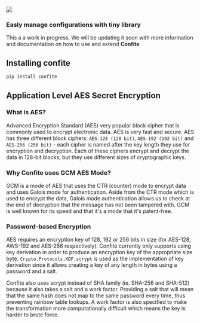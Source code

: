 # ![](https://i.ibb.co/JKWYP5X/Group-1.png)
### Easly manage configurations with tiny library

This a a work in progress. We will be updating it soon with more information and documentation on how to use and extend **Confite**

## Installing confite

```bash
pip install confite
```

## Application Level AES Secret Encryption

### What is AES?

Advanced Encryption Standard (AES) very popular block cipher 
that is commonly used to encrypt electronic data. AES is very fast and secure. 
AES has three different block ciphers: `AES-128 (128 bit)`, `AES-192 (192 bit)` and
`AES-256 (256 bit)` - each cipher is named after the key length they use for 
encryption and decryption. Each of these ciphers encrypt and decrypt the data 
in 128-bit blocks, but they use different sizes of cryptographic keys.

### Why Confite uses GCM AES Mode?

GCM is a mode of AES that uses the CTR (counter) mode to encrypt data and uses Galois 
mode for authentication. Aside from the CTR mode which is used to encrypt the data, 
Galois mode authentication allows us to check at the end of decryption that the message 
has not been tampered with. GCM is well known for its speed and that it's a mode that 
it's patent-free.

### Password-based Encryption

AES requires an encryption key of 128, 192 or 256 bits in size (for AES-128, AWS-192 and 
AES-256 respectively). Confite currently only supports using key derivation in order to 
produce an encryption key of the appropriate size byte. `Crypto.Protocols.KDF.scrypt` is
used as the implementation of key derivation since it allows creating a key of any length 
in bytes using a password and a salt. 

Confite also uses scrypt instead of SHA family (ie. SHA-256 and SHA-512) because it also 
takes a salt and a work factor. Providing a salt that will mean that the same hash does 
not map to the same password every time, thus preventing rainbow table lookups. A work 
factor is also specified to make the transformation more computationally difficult which 
means the key is harder to brute force.



